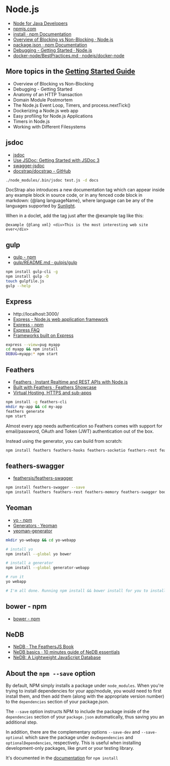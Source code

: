 Node.js
=======
* [Node for Java Developers](https://node.university/blog/502765/node-for-java-devs)
* [npmjs.com](https://www.npmjs.com/)
* [install · npm Documentation](https://docs.npmjs.com/cli/install)
* [Overview of Blocking vs Non-Blocking · Node.js](https://nodejs.org/en/docs/guides/blocking-vs-non-blocking/)
* [package.json · npm Documentation](https://docs.npmjs.com/files/package.json)
* [Debugging - Getting Started · Node.js](https://nodejs.org/en/docs/guides/debugging_getting_started/)
* [docker-node/BestPractices.md · nodejs/docker-node](https://github.com/nodejs/docker-node/blob/master/docs/BestPractices.md)

More topics in the [Getting Started Guide](https://nodejs.org/en/docs/guides/debugging_getting_started/)
----------------------------------------
* Overview of Blocking vs Non-Blocking
* Debugging - Getting Started
* Anatomy of an HTTP Transaction
* Domain Module Postmortem
* The Node.js Event Loop, Timers, and process.nextTick()
* Dockerizing a Node.js web app
* Easy profiling for Node.js Applications
* Timers in Node.js
* Working with Different Filesystems

jsdoc
-----
* [jsdoc](https://www.npmjs.com/package/jsdoc)
* [Use JSDoc: Getting Started with JSDoc 3](http://usejsdoc.org/about-getting-started.html)
* [swagger-jsdoc](https://www.npmjs.com/package/swagger-jsdoc)
* [docstrap/docstrap - GitHub](https://github.com/docstrap/docstrap)

```bash
./node_modules/.bin/jsdoc test.js -d docs
```

DocStrap also introduces a new documentation tag which can appear inside any example block in source code, or in any fenced code block in markdown: {@lang languageName}, where language can be any of the languages supported by [Sunlight](http://sunlightjs.com/).

When in a doclet, add the tag just after the @example tag like this:

```
@example {@lang xml} <div>This is the most interesting web site ever</div>
```

gulp
----
* [gulp - npm](https://www.npmjs.com/package/gulp)
* [gulp/README.md · gulpjs/gulp](https://github.com/gulpjs/gulp/blob/master/docs/README.md)

```bash
npm install gulp-cli -g
npm install gulp -D
touch gulpfile.js
gulp --help
```

Express
-------
* http://localhost:3000/
* [Express - Node.js web application framework](http://expressjs.com/)
* [Express - npm](https://www.npmjs.com/package/express)
* [Express FAQ](http://expressjs.com/en/starter/faq.html)
* [Frameworks built on Express](http://expressjs.com/en/resources/frameworks.html)

```bash
express --view=pug myapp
cd myapp && npm install
DEBUG=myapp:* npm start
```

Feathers
--------
* [Feathers · Instant Realtime and REST APIs with Node.js](http://feathersjs.com/)
* [Built with Feathers · Feathers Showcase](https://docs.feathersjs.com/why/showcase.html)
* [Virtual Hosting, HTTPS and sub-apps](https://docs.feathersjs.com/middleware/mounting.html)

```bash
npm install -g feathers-cli
mkdir my-app && cd my-app
feathers generate
npm start
```

Almost every app needs authentication so Feathers comes with support for email/password, OAuth and Token (JWT) authentication out of the box.

Instead using the generator, you can build from scratch:

```bash
npm install feathers feathers-hooks feathers-socketio feathers-rest feathers-errors feathers-memory feathers-authentication body-parser
```

feathers-swagger
----------------
* [feathersjs/feathers-swagger](https://github.com/feathersjs/feathers-swagger)

```bash
npm install feathers-swagger --save
npm install feathers feathers-rest feathers-memory feathers-swagger body-parser
```


Yeoman
------
* [yo - npm](https://www.npmjs.com/package/yo)
* [Generators · Yeoman](http://yeoman.io/generators/)
* [yeoman-generator](https://www.npmjs.com/package/yeoman-generator)

```bash
mkdir yo-webapp && cd yo-webapp

# install yo
npm install --global yo bower

# install a generator
npm install --global generator-webapp

# run it
yo webapp

# I'm all done. Running npm install && bower install for you to install the required dependencies. If this fails, try running the command yourself.

```

bower - npm
-----------
* [bower - npm](https://www.npmjs.com/package/bower)

NeDB
----
* [NeDB · The FeathersJS Book](https://docs.feathersjs.com/databases/nedb.html)
* [NeDB basics · 10 minutes guide of NeDB essentials](http://10minbasics.com/nedb-basics/)
* [NeDB: A Lightweight JavaScript Database](http://stackabuse.com/nedb-a-lightweight-javascript-database/)

About the `npm --save` option
-----------------------------
By default, NPM simply installs a package under `node_modules`. When you're trying to install dependencies for your app/module, you would need to first install them, and then add them (along with the appropriate version number) to the `dependencies` section of your package.json.

The `--save` option instructs NPM to include the package inside of the `dependencies` section of your `package.json` automatically, thus saving you an additional step.

In addition, there are the complementary options `--save-dev` and `--save-optional` which save the package under `devDependencies` and `optionalDependencies`, respectively. This is useful when installing development-only packages, like grunt or your testing library.

It's documented in the [documentation](https://docs.npmjs.com/cli/install) for `npm install`
